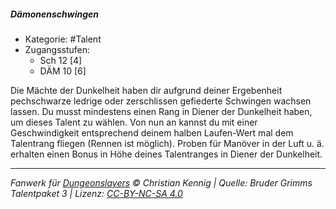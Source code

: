 <!---
Dies ist ein Fanwerk für DUNGEONSLAYERS © von Christian Kennig

Quellen:      [Bruder Grimms Talentpaket 3](https://www.f-space.de/ds4/downloads.html)
              [Talentbeschreibungen](https://www.f-space.de/ds4/tools-talentcards.html)
License:      [CC-BY-NC-SA 4.0](https://creativecommons.org/licenses/by-nc-sa/4.0/deed.de)
Richtlinien:  [Fanwerkrichtlinien](https://www.dungeonslayers.net/fanwerk-richtlinien/)
Autor:        Zauberlehrling
-->

##### Dämonenschwingen

- Kategorie: #Talent
- Zugangsstufen:
  - Sch 12 [4]
  - DÄM 10 [6]

Die Mächte der Dunkelheit haben dir aufgrund deiner Ergebenheit pechschwarze ledrige oder zerschlissen gefiederte Schwingen wachsen lassen. Du musst mindestens einen Rang in Diener der Dunkelheit haben, um dieses Talent zu wählen. Von nun an kannst du mit einer Geschwindigkeit entsprechend deinem halben Laufen-Wert mal dem Talentrang fliegen (Rennen ist möglich). Proben für Manöver in der Luft u. ä. erhalten einen Bonus in Höhe deines Talentranges in Diener der Dunkelheit.

---

_Fanwerk für [Dungeonslayers](https://www.dungeonslayers.net/) © Christian Kennig | Quelle: Bruder Grimms Talentpaket 3 | Lizenz: [CC-BY-NC-SA 4.0](https://creativecommons.org/licenses/by-nc-sa/4.0/deed.de)_

